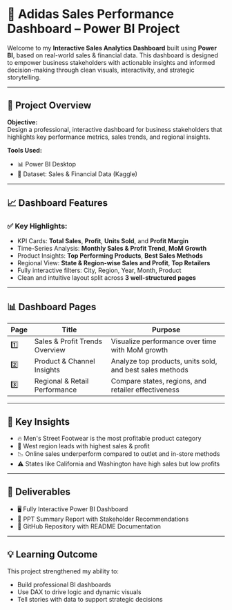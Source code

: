 # 🎯 Adidas Sales Performance Dashboard – Power BI Project

Welcome to my **Interactive Sales Analytics Dashboard** built using **Power BI**, based on real-world sales & financial data. This dashboard is designed to empower business stakeholders with actionable insights and informed decision-making through clean visuals, interactivity, and strategic storytelling.

---

## 📌 Project Overview

**Objective:**  
Design a professional, interactive dashboard for business stakeholders that highlights key performance metrics, sales trends, and regional insights.

**Tools Used:**  
- 📊 Power BI Desktop  
- 📁 Dataset: Sales & Financial Data (Kaggle)

---

## 📈 Dashboard Features

### ✅ Key Highlights:
- KPI Cards: **Total Sales**, **Profit**, **Units Sold**, and **Profit Margin**
- Time-Series Analysis: **Monthly Sales & Profit Trend**, **MoM Growth**
- Product Insights: **Top Performing Products**, **Best Sales Methods**
- Regional View: **State & Region-wise Sales and Profit**, **Top Retailers**
- Fully interactive filters: City, Region, Year, Month, Product
- Clean and intuitive layout split across **3 well-structured pages**

---

## 📊 Dashboard Pages

| Page | Title                                  | Purpose                                                 |
|------|----------------------------------------|----------------------------------------------------------|
| 1️⃣   | Sales & Profit Trends Overview        | Visualize performance over time with MoM growth         |
| 2️⃣   | Product & Channel Insights            | Analyze top products, units sold, and best sales methods |
| 3️⃣   | Regional & Retail Performance         | Compare states, regions, and retailer effectiveness      |

---

## 🧠 Key Insights

- 🔥 Men's Street Footwear is the most profitable product category
- 📍 West region leads with highest sales & profit
- 📉 Online sales underperform compared to outlet and in-store methods
- ⚠️ States like California and Washington have high sales but low profits

---

## 📝 Deliverables

- 🖥️ Fully Interactive Power BI Dashboard  
- 📂 PPT Summary Report with Stakeholder Recommendations  
- 📄 GitHub Repository with README Documentation

---

## 💡 Learning Outcome

This project strengthened my ability to:
- Build professional BI dashboards
- Use DAX to drive logic and dynamic visuals
- Tell stories with data to support strategic decisions
